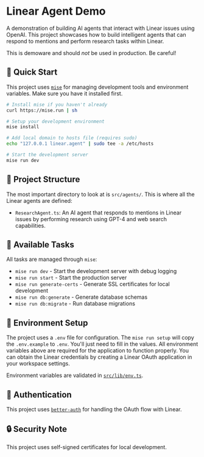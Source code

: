 # Linear Agent Demo

A demonstration of building AI agents that interact with Linear issues using OpenAI. This project showcases how to build intelligent agents that can respond to mentions and perform research tasks within Linear.

This is demoware and should _not_ be used in production. Be careful!

## 🚀 Quick Start

This project uses [`mise`](https://mise.jdx.dev/) for managing development tools and environment variables. Make sure you have it installed first.

```bash
# Install mise if you haven't already
curl https://mise.run | sh

# Setup your development environment
mise install

# Add local domain to hosts file (requires sudo)
echo "127.0.0.1 linear.agent" | sudo tee -a /etc/hosts

# Start the development server
mise run dev
```

## 📁 Project Structure

The most important directory to look at is `src/agents/`. This is where all the Linear agents are defined:

- `ResearchAgent.ts`: An AI agent that responds to mentions in Linear issues by performing research using GPT-4 and web search capabilities.

## 🔧 Available Tasks

All tasks are managed through `mise`:

- `mise run dev` - Start the development server with debug logging
- `mise run start` - Start the production server
- `mise run generate-certs` - Generate SSL certificates for local development
- `mise run db:generate` - Generate database schemas
- `mise run db:migrate` - Run database migrations

## 🔐 Environment Setup

The project uses a `.env` file for configuration. The `mise run setup` will copy the `.env.example` to `.env`. You'll just need to fill in the values. All environment variables above are required for the application to function properly. You can obtain the Linear credentials by creating a Linear OAuth application in your workspace settings.

Environment variables are validated in [`src/lib/env.ts`](src/lib/env.ts).

## 🔑 Authentication

This project uses [`better-auth`](https://github.com/better-auth/better-auth) for handling the OAuth flow with Linear. 

## 🔒 Security Note

This project uses self-signed certificates for local development. 

